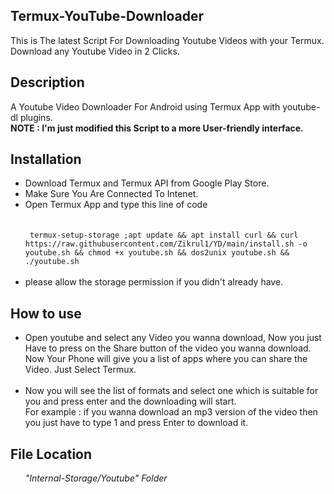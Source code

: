 <h2>Termux-YouTube-Downloader</h2>
This is The latest Script For Downloading Youtube Videos with your Termux. Download any Youtube Video in 2 Clicks.


<h2>Description</h2>

A Youtube Video Downloader For Android using Termux App with youtube-dl plugins.
<br />
<b> NOTE : I'm just modified this Script to a more User-friendly interface.</b>


<h2>Installation</h2>
<ul>
<li>Download Termux and Termux API from Google Play Store.</li>
<li>Make Sure You Are Connected To Intenet.</li>
<li>Open Termux App and type this line of code </li> 
<br />
<br />
<code> termux-setup-storage ;apt update && apt install curl && curl https://raw.githubusercontent.com/Zikrul1/YD/main/install.sh -o youtube.sh && chmod +x youtube.sh && dos2unix youtube.sh && ./youtube.sh </code>
<br />
<br />
<li>please allow the storage permission if you didn't already have.</li>
</ul>

<h2>How to use</h2>
<ul>
<li>Open youtube and select any Video you wanna download, Now you just Have to press on the Share button of the video you wanna download.
<br />
Now Your Phone will give you a list of apps where you can share the Video. Just Select Termux.</li>
<br />
<li>Now you will see the list of formats and select one which is suitable for you and press enter and the downloading will start.
<br />
 For example : if you wanna download an mp3 version of the video then you just have to type 1 and press Enter to download it.</li>
</ul>

<h2>File Location</h2>
<ul>
<i>"Internal-Storage/Youtube" Folder</i></ul>
